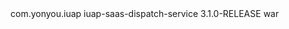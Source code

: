   <dependency>
    <groupId>com.yonyou.iuap</groupId>
    <artifactId>iuap-saas-dispatch-service</artifactId>
    <version>3.1.0-RELEASE</version>
    <type>war</type>
  </dependency>
